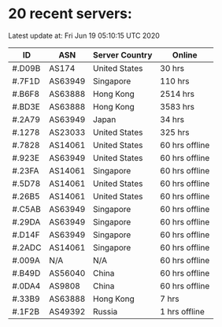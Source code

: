 # 20 recent servers:

Latest update at: Fri Jun 19 05:10:15 UTC 2020

| ID | ASN | Server Country | Online |
| -- | --- | -------------- | ------ |
| #.D09B | AS174 | United States | 30 hrs |
| #.7F1D | AS63949 | Singapore | 110 hrs |
| #.B6F8 | AS63888 | Hong Kong | 2514 hrs |
| #.BD3E | AS63888 | Hong Kong | 3583 hrs |
| #.2A79 | AS63949 | Japan | 34 hrs |
| #.1278 | AS23033 | United States | 325 hrs |
| #.7828 | AS14061 | United States | 60 hrs offline |
| #.923E | AS63949 | United States | 60 hrs offline |
| #.23FA | AS14061 | Singapore | 60 hrs offline |
| #.5D78 | AS14061 | United States | 60 hrs offline |
| #.26B5 | AS14061 | United States | 60 hrs offline |
| #.C5AB | AS63949 | Singapore | 60 hrs offline |
| #.29DA | AS63949 | Singapore | 60 hrs offline |
| #.D14F | AS63949 | Singapore | 60 hrs offline |
| #.2ADC | AS14061 | Singapore | 60 hrs offline |
| #.009A | N/A | N/A | 60 hrs offline |
| #.B49D | AS56040 | China | 60 hrs offline |
| #.0DA4 | AS9808 | China | 60 hrs offline |
| #.33B9 | AS63888 | Hong Kong | 7 hrs |
| #.1F2B | AS49392 | Russia | 1 hrs offline |

